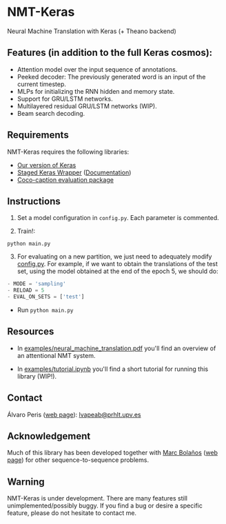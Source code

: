 # NMT-Keras


Neural Machine Translation with Keras (+ Theano backend)

## Features (in addition to the full Keras cosmos): 

 * Attention model over the input sequence of annotations.
 * Peeked decoder: The previously generated word is an input of the current timestep.
 * MLPs for initializing the RNN hidden and memory state.
 * Support for GRU/LSTM networks.
 * Multilayered residual GRU/LSTM networks (WIP).
 * Beam search decoding.

## Requirements

NMT-Keras requires the following libraries:

 - [Our version of Keras](https://github.com/MarcBS/keras)
 - [Staged Keras Wrapper](https://github.com/MarcBS/staged_keras_wrapper) ([Documentation](http://marcbs.github.io/staged_keras_wrapper/))
 - [Coco-caption evaluation package](https://github.com/lvapeab/coco-caption/tree/master/pycocoevalcap/)


## Instructions

1) Set a model configuration in `config.py`. Each parameter is commented.

2) Train!:

  ``
 python main.py
 ``

3) For evaluating on a new partition, we just need to adequately modify [config.py](https://github.com/lvapeab/nmt-keras/blob/master/config.py). For example, if we want to obtain the translations of the test set, using the model obtained at the end of the epoch 5, we should do:
 ```python
 - MODE = 'sampling'
 - RELOAD = 5
 - EVAL_ON_SETS = ['test']
  ```
 - Run `python main.py`


## Resources

 * In [examples/neural_machine_translation.pdf](https://github.com/lvapeab/nmt-keras/blob/master/examples/neural_machine_translation.pdf) you'll find an overview of an attentional NMT system.

 * In [examples/tutorial.ipynb](https://github.com/lvapeab/nmt-keras/blob/master/examples/tutorial.ipynb) you'll find a short tutorial for running this library (WIP!).

## Contact

Álvaro Peris ([web page](http://lvapeab.github.io/)): lvapeab@prhlt.upv.es 

## Acknowledgement

Much of this library has been developed together with [Marc Bolaños](https://github.com/MarcBS) ([web page](http://www.ub.edu/cvub/marcbolanos/)) for other sequence-to-sequence problems.

## Warning 

NMT-Keras is under development. There are many features still unimplemented/possibly buggy. If you find a bug or desire a specific feature, please do not hesitate to contact me.